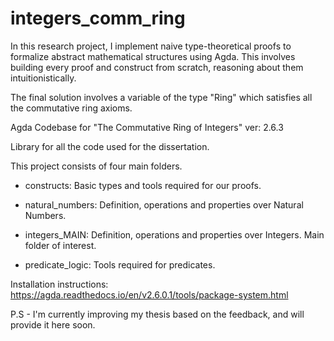 # integers_comm_ring

In this research project, I implement naive type-theoretical proofs to formalize abstract mathematical structures using Agda. This involves building every proof and construct from scratch, reasoning about them intuitionistically. 

The final solution involves a variable of the type "Ring" which satisfies all the commutative ring axioms.

Agda Codebase for "The Commutative Ring of Integers"
ver: 2.6.3

Library for all the code used for the dissertation.

This project consists of four main folders.

- constructs: Basic types and tools required for our proofs.

- natural_numbers: Definition, operations and properties over Natural Numbers.

- integers_MAIN: Definition, operations and properties over Integers. Main folder of interest.

- predicate_logic: Tools required for predicates.
 
Installation instructions: https://agda.readthedocs.io/en/v2.6.0.1/tools/package-system.html

P.S - I'm currently improving my thesis based on the feedback, and will provide it here soon.
